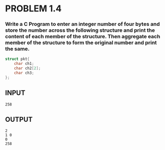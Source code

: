 # PROBLEM 1.4
### Write a C Program to enter an integer number of four bytes and store the number across the following structure and print the content of each member of the structure. Then aggregate each member of the structure to form the original number and print the same.
```C
struct pkt{
	char ch1;
	char ch2[2];
	char ch3;
};
```
## INPUT
```
258
```
## OUTPUT
```
2
1 0
0
258
```